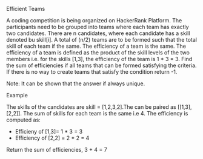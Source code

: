 Efficient Teams

A coding competition is being organized on HackerRank Platform. The participants need to be grouped into teams where each team has exactly two candidates.
There are n candidates, where each candidate has a skill denoted bu skill[i]. A total of (n/2) teams are to be formed such that the total skill of each team if the same. The efficiency of a team is the same. The efficiency of a team is defined as the product of the skill levels of the two members i.e. for the skills [1,3], the efficiency of the team is 1 \* 3 = 3. Find the sum of efficiencies if all teams that can be formed satisfying the criteria. If there is no way to create teams that satisfy the condition return -1.

Note: It can be shown that the answer if always unique.

Example

The skills of the candidates are skill = [1,2,3,2].The can be paired as [[1,3], [2,2]]. The sum of skills for each team is the same i.e 4. The efficiency is computed as:

- Efficieny of [1,3]= 1 \* 3 = 3
- Efficiency of [2,2] = 2 \* 2 = 4

Return the sum of efficiencies, 3 + 4 = 7
